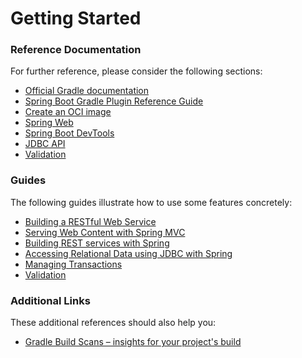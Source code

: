 # Getting Started

### Reference Documentation
For further reference, please consider the following sections:

* [Official Gradle documentation](https://docs.gradle.org)
* [Spring Boot Gradle Plugin Reference Guide](https://docs.spring.io/spring-boot/docs/3.2.2-SNAPSHOT/gradle-plugin/reference/html/)
* [Create an OCI image](https://docs.spring.io/spring-boot/docs/3.2.2-SNAPSHOT/gradle-plugin/reference/html/#build-image)
* [Spring Web](https://docs.spring.io/spring-boot/docs/3.2.2-SNAPSHOT/reference/htmlsingle/index.html#web)
* [Spring Boot DevTools](https://docs.spring.io/spring-boot/docs/3.2.2-SNAPSHOT/reference/htmlsingle/index.html#using.devtools)
* [JDBC API](https://docs.spring.io/spring-boot/docs/3.2.2-SNAPSHOT/reference/htmlsingle/index.html#data.sql)
* [Validation](https://docs.spring.io/spring-boot/docs/3.2.2-SNAPSHOT/reference/htmlsingle/index.html#io.validation)

### Guides
The following guides illustrate how to use some features concretely:

* [Building a RESTful Web Service](https://spring.io/guides/gs/rest-service/)
* [Serving Web Content with Spring MVC](https://spring.io/guides/gs/serving-web-content/)
* [Building REST services with Spring](https://spring.io/guides/tutorials/rest/)
* [Accessing Relational Data using JDBC with Spring](https://spring.io/guides/gs/relational-data-access/)
* [Managing Transactions](https://spring.io/guides/gs/managing-transactions/)
* [Validation](https://spring.io/guides/gs/validating-form-input/)

### Additional Links
These additional references should also help you:

* [Gradle Build Scans – insights for your project's build](https://scans.gradle.com#gradle)

